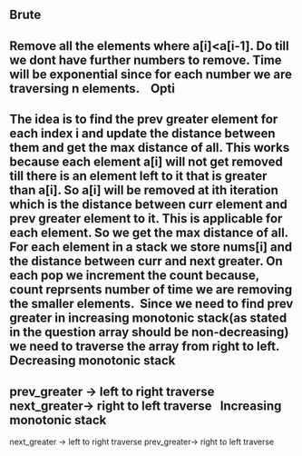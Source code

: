 Brute
---------------------------------
Remove all the elements where a[i]<a[i-1]. Do till we dont have further numbers to remove.
Time will be exponential since for each number we are traversing n elements.
​
​
​
Opti
----------------------------------
The idea is to find the prev greater element for each index i and update the distance between them and get the max distance of all.  This works because each element a[i] will not get removed till there is an element left to it that is greater than a[i]. So a[i] will be removed at ith iteration which is the distance between curr element and prev greater element to it. This is applicable for each element. So we get the max distance of all.
​
For each element in a stack we store nums[i] and the distance between curr and next greater. On each pop we increment the count because, count reprsents number of time we are removing the smaller elements.
​
Since we need to find prev greater in increasing monotonic stack(as stated in the question array should be non-decreasing) we need to traverse the array from right to left.
​
​
​
​
​
Decreasing monotonic stack
----------------------------------------
prev_greater -> left to right traverse
next_greater-> right to left traverse
​
​
​
​
​
Increasing monotonic stack
-------------------------------------
next_greater -> left to right traverse
prev_greater-> right to left traverse
​